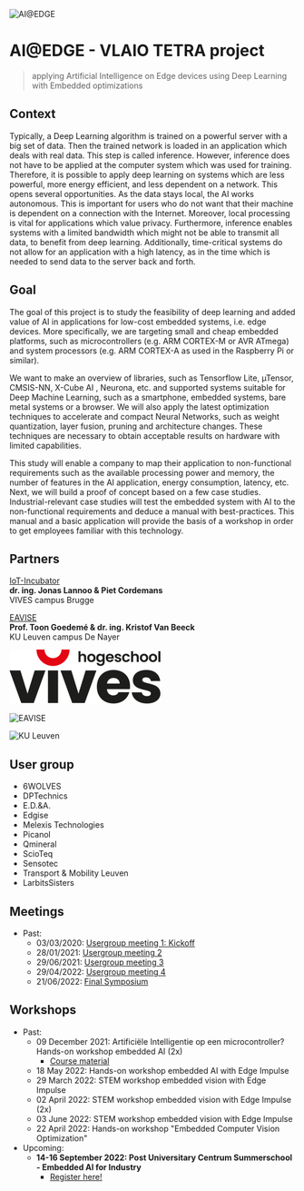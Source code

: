 ![AI@EDGE](./media/ai-edge.png)

# AI@EDGE - VLAIO TETRA project

> applying Artificial Intelligence on Edge devices using Deep Learning with Embedded optimizations

## Context

Typically, a Deep Learning algorithm is trained on a powerful server with a big set of data. Then the trained network is loaded in an application which deals with real data. This step is called inference. However, inference does not have to be applied at the computer system which was used for training. Therefore, it is possible to apply deep learning on systems which are less powerful, more energy efficient, and less dependent on a network. This opens several opportunities. As the data stays local, the AI works autonomous. This is important for users who do not want that their machine is dependent on a connection with the Internet. Moreover, local processing is vital for applications which value privacy. Furthermore, inference enables systems with a limited bandwidth which might not be able to transmit all data, to benefit from deep learning. Additionally, time-critical systems do not allow for an application with a high latency, as in the time which is needed to send data to the server back and forth.

## Goal

The goal of this project is to study the feasibility of deep learning and added value of AI in applications for low-cost embedded systems, i.e. edge devices. More specifically, we are targeting small and cheap embedded platforms, such as microcontrollers (e.g. ARM CORTEX-M or AVR ATmega) and system processors (e.g. ARM CORTEX-A as used in the Raspberry Pi or similar).

We want to make an overview of libraries, such as Tensorflow Lite, µTensor, CMSIS-NN, X-Cube AI , Neurona, etc. and supported systems suitable for Deep Machine Learning, such as a smartphone, embedded systems, bare metal systems or a browser. We will also apply the latest optimization techniques to accelerate and compact Neural Networks, such as weight quantization, layer fusion, pruning and architecture changes. These techniques are necessary to obtain acceptable results on hardware with limited capabilities.  

This study will enable a company to map their application to non-functional requirements such as the available processing power and memory, the number of features in the AI application, energy consumption, latency, etc. Next, we will build a proof of concept based on a few case studies. Industrial-relevant case studies will test the embedded system with AI to the non-functional requirements and deduce a manual with best-practices. This manual and a basic application will provide the basis of a workshop in order to get employees familiar with this technology. 


## Partners

[IoT-Incubator](https://iot-incubator.be) <br/>
**dr. ing. Jonas Lannoo & Piet Cordemans** <br/>
VIVES campus Brugge

[EAVISE](http://www.eavise.be) <br/>
**Prof. Toon Goedemé & dr. ing. Kristof Van Beeck** <br/>
KU Leuven campus De Nayer

![VIVES](./media/vives-smile.png)

![EAVISE](./media/eavise.png)

![KU Leuven](./media/kuleuven.png)

## User group

* 6WOLVES
* DPTechnics
* E.D.&A.
* Edgise
* Melexis Technologies
* Picanol
* Qmineral
* ScioTeq 
* Sensotec
* Transport & Mobility Leuven
* LarbitsSisters

## Meetings

* Past:
  * 03/03/2020: [Usergroup meeting 1: Kickoff](meetings/usergroup1)
  * 28/01/2021: [Usergroup meeting 2](meetings/usergroup2)
  * 29/06/2021: [Usergroup meeting 3](meetings/usergroup3)
  * 29/04/2022: [Usergroup meeting 4](meetings/usergroup4)
  * 21/06/2022: [Final Symposium](meetings/finalsymposium)

## Workshops

- Past:
  - 09 December 2021: Artificiële Intelligentie op een microcontroller? Hands-on workshop embedded AI (2x)
    - [Course material](https://ai-edge-workshop.netlify.app/)
  - 18 May 2022: Hands-on workshop embedded AI with Edge Impulse
  - 29 March 2022: STEM workshop embedded vision with Edge Impulse
  - 02 April 2022: STEM workshop embedded vision with Edge Impulse (2x)
  - 03 June 2022: STEM workshop embedded vision with Edge Impulse
  - 22 April 2022: Hands-on workshop "Embedded Computer Vision Optimization"
- Upcoming:
  - **14-16 September 2022: Post Universitary Centrum Summerschool - Embedded AI for Industry**
    - [Register here!](https://puc.kuleuven.be/nl/opleiding/embedded_ai_for_industry-xdojwgdenwla3bpz)
